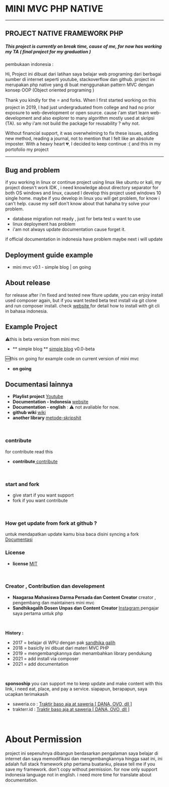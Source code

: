 <!-- title -->

# MINI MVC PHP NATIVE

---

## PROJECT NATIVE FRAMEWORK PHP

##### This project is currently on break time, cause of me, for now has working my TA ( final project for my graduation )

<!-- Description -->
<p>pembukaan indonesia : </p>
<p>Hi, Project ini dibuat dari latihan saya belajar web programing dari berbagai sumber di internet seperti youtube, stackoverflow dan github. project ini merupakan php native yang di buat menggunakan pattern MVC dengan konsep OOP (Object oriented programing )</p>

Thank you kindly for the ⭐ and forks. When I first started working on this project in 2019, I had just undergraduated from college and had no prior exposure to web-development or open source. cause i'am start learn web-development and also explorer to many algorithm mostly used at skripsi (TA). so why i'am not build the package for reusability ? why not.

Without financial support, it was overwhelming to fix these issues, adding new method, reading a journal, not to mention that I felt like an absolute imposter. With a heavy heart 💔, I decided to keep continue :( and this in my portofolio my project

---

## Bug and problem

if you working in linux or continue project using linux like ubuntu or kali, my project doesn't work IDK , i need knowledge about directory separator for both OS windows and linux, caused I develop this project used windows 10 single home. maybe if you develop in linux you will get problem, for know i can't help. cause my self don't know about that hahaha try solve your problem.

- database migration not ready , just for beta test u want to use
- linux deployment has problem
- i'am not always update documentation cause forget it.

if official documentation in indonesia have problem maybe next i will update

## Deployment guide example

- mini mvc v0.1 - simple blog | on going

## About release

for release after i'm fixed and tested new fiture update, you can enjoy install used composer again, but if you want tested beta test install via git clone and run composer install. check [ website ](http://docs.minimvcphp.nagara.my.id/) for detail how to install with git cli in bahasa indonesia.

## Example Project

⚠️this is beta version from mini mvc
- ** simple blog ** [simple blog](https://github.com/naagaraa/blog-kerja-praktek-v2) v0.0-beta

🆕this on going for example code on current version of mini mvc 
- **on going**

<!-- table of content YT -->

## Documentasi lainnya

- **Playlist project** [ Youtube ](https://www.youtube.com/playlist?list=PLK5_CL-hAKCf-H7snj3RlLVjrkJ7yql6o)
- **Documentation - Indonesia** [ website ](http://docs.minimvcphp.nagara.my.id/)
- **Documentation - english** : :warning: not avaliable for now.
- **github wiki** [ wiki ](https://github.com/naagaraa/mini-mvc-php-native/wiki)
- **another library** [metode-skripshit](https://github.com/naagaraa/metode-skriphit)

<br>

### contribute

for contribute read this

- **contribute**[ contribute ](https://github.com/naagaraa/mini-mvc-php-native/blob/master/CONTRIBUTING.md)

<br>

### start and fork

- give start if you want support
- fork if you want contribute

<br>

### How get update from fork at github ?

untuk mendapatkan update kamu bisa baca disini syncing a fork
[ Documentasi ](https://docs.github.com/en/github/collaborating-with-pull-requests/working-with-forks/syncing-a-fork)

### License

- **license** [ MIT ](https://github.com/naagaraa/mini-mvc-php-native/blob/master/LICENSE.MD)

<br>

### Creator , Contribution dan development

- **Naagaraa Mahasiswa Darma Persada dan Content Creator** creator , pengembang dan maintainers mini mvc
- **Sandhikagalih Dosen Unpas dan Content Creator** [ Instagram ](https://www.instagram.com/sandhikagalih/) pengajar saya pertama untuk php

<br>

**History :**

- 2017 = belajar di WPU dengan pak [ sandhika galih ](https://github.com/sandhikagalih)
- 2018 = basiclly ini dibuat dari materi MVC PHP
- 2019 = mengembangkannya dan menambahkan library pendukung
- 2021 = add install via composer
- 2021 = add documentation

<br>

<!-- Links -->

**sponsoship**
you can support me to keep update and make content with this link, i need eat, place, and pay a service.
siapapun, berapapun, saya ucapkan terimakasih

- saweria.co : [ Traktir baso aja at saweria [ DANA, OVO, dll ] ](https://saweria.co/naagaraa)
- trakterr.id : [ Traktir baso aja at saweria [ DANA, OVO, dll ] ](https://trakteer.id/naagaraa)

<br>

# About Permission

project ini sepenuhnya dibangun berdasarkan pengalaman saya belajar di internet dan saya memodifikasi dan mengembangkannya hingga saat ini, ini adalah full stack framework php pertama buatanku, please tell me if you save my framework. don't copy without permission. for now only support indonesia language not in english. i need more time for translate about documentation.
